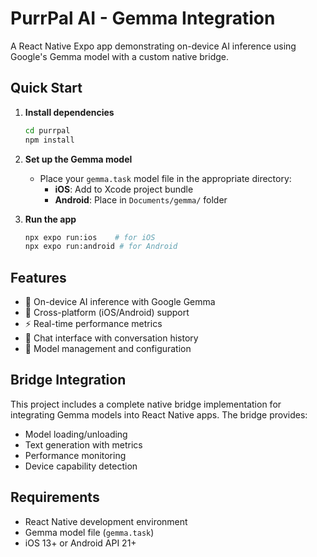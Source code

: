 # PurrPal AI - Gemma Integration

A React Native Expo app demonstrating on-device AI inference using Google's Gemma model with a custom native bridge.

## Quick Start

1. **Install dependencies**
   ```bash
   cd purrpal
   npm install
   ```

2. **Set up the Gemma model**
   - Place your `gemma.task` model file in the appropriate directory:
     - **iOS**: Add to Xcode project bundle
     - **Android**: Place in `Documents/gemma/` folder

3. **Run the app**
   ```bash
   npx expo run:ios    # for iOS
   npx expo run:android # for Android
   ```

## Features

- 🧠 On-device AI inference with Google Gemma
- 📱 Cross-platform (iOS/Android) support
- ⚡ Real-time performance metrics
- 💬 Chat interface with conversation history
- 🔧 Model management and configuration

## Bridge Integration

This project includes a complete native bridge implementation for integrating Gemma models into React Native apps. The bridge provides:

- Model loading/unloading
- Text generation with metrics
- Performance monitoring
- Device capability detection

## Requirements

- React Native development environment
- Gemma model file (`gemma.task`)
- iOS 13+ or Android API 21+
